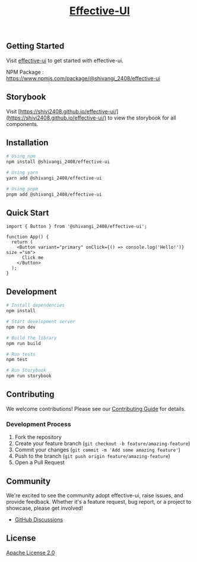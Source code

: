 <p align="center">
  <a href="https://www.npmjs.com/package/@shivangi_2408/effective-ui">
      <h1 align="center">Effective-UI</h1>
  </a>
</p>
</br>



## Getting Started

Visit <a aria-label="effective-ui learn" href="https://github.com/shivi2408/effective-ui">effective-ui</a> to get started with effective-ui.

NPM Package : https://www.npmjs.com/package/@shivangi_2408/effective-ui

## Storybook

Visit [https://shivi2408.github.io/effective-ui/](https://shivi2408.github.io/effective-ui/) to view the storybook for all components.


## Installation

```bash
# Using npm
npm install @shivangi_2408/effective-ui

# Using yarn
yarn add @shivangi_2408/effective-ui

# Using pnpm
pnpm add @shivangi_2408/effective-ui
```

## Quick Start

```tsx
import { Button } from '@shivangi_2408/effective-ui';

function App() {
  return (
    <Button variant="primary" onClick={() => console.log('Hello!')} size ="sm">
      Click me
    </Button>
  );
}
```

## Development

```bash
# Install dependencies
npm install

# Start development server
npm run dev

# Build the library
npm run build

# Run tests
npm test

# Run Storybook
npm run storybook
```

## Contributing

We welcome contributions! Please see our [Contributing Guide](CONTRIBUTING.md) for details.

### Development Process

1. Fork the repository
2. Create your feature branch (`git checkout -b feature/amazing-feature`)
3. Commit your changes (`git commit -m 'Add some amazing feature'`)
4. Push to the branch (`git push origin feature/amazing-feature`)
5. Open a Pull Request

## Community

We're excited to see the community adopt effective-ui, raise issues, and provide feedback.
Whether it's a feature request, bug report, or a project to showcase, please get involved!
- [GitHub Discussions](https://github.com/effective-ui/effective-ui/discussions)


## License

[Apache License 2.0](https://github.com/shivi2408/effective-ui/blob/main/LICENSE)